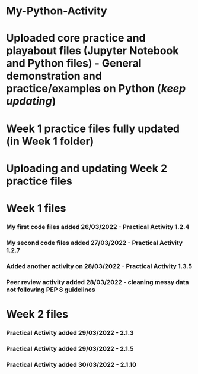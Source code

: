 # My-Python-Activity
# Uploaded core practice and playabout files (Jupyter Notebook and Python files) - General demonstration and practice/examples on Python (***keep updating***)
# Week 1 practice files fully updated (in Week 1 folder)
# Uploading and updating Week 2 practice files

# Week 1 files
### My first code files added 26/03/2022 - Practical Activity 1.2.4

### My second code files added 27/03/2022 - Practical Activity 1.2.7

### Added another activity on 28/03/2022 - Practical Activity 1.3.5

### Peer review activity added 28/03/2022 - cleaning messy data not following PEP 8 guidelines

# Week 2 files
### Practical Activity added 29/03/2022 - 2.1.3

### Practical Activity added 29/03/2022 - 2.1.5

### Practical Activity added 30/03/2022 - 2.1.10
